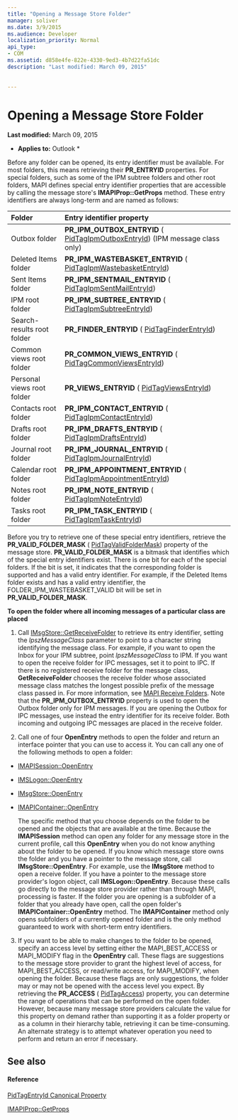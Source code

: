 ```yaml
---
title: "Opening a Message Store Folder"
manager: soliver
ms.date: 3/9/2015
ms.audience: Developer
localization_priority: Normal
api_type:
- COM
ms.assetid: d858e4fe-822e-4330-9ed3-4b7d22fa51dc
description: "Last modified: March 09, 2015"
 
 
---
```


# Opening a Message Store Folder

 **Last modified:** March 09, 2015 
  
 * **Applies to:** Outlook * 
  
Before any folder can be opened, its entry identifier must be available. For most folders, this means retrieving their **PR_ENTRYID** properties. For special folders, such as some of the IPM subtree folders and other root folders, MAPI defines special entry identifier properties that are accessible by calling the message store's **IMAPIProp::GetProps** method. These entry identifiers are always long-term and are named as follows: 
  
|**Folder**|**Entry identifier property**|
|:-----|:-----|
|Outbox folder  <br/> |**PR_IPM_OUTBOX_ENTRYID** ( [PidTagIpmOutboxEntryId](pidtagipmoutboxentryid-canonical-property.md)) (IPM message class only)  <br/> |
|Deleted Items folder  <br/> |**PR_IPM_WASTEBASKET_ENTRYID** ( [PidTagIpmWastebasketEntryId](pidtagipmwastebasketentryid-canonical-property.md))  <br/> |
|Sent Items folder  <br/> |**PR_IPM_SENTMAIL_ENTRYID** ( [PidTagIpmSentMailEntryId](pidtagipmsentmailentryid-canonical-property.md))  <br/> |
|IPM root folder  <br/> |**PR_IPM_SUBTREE_ENTRYID** ( [PidTagIpmSubtreeEntryId](pidtagipmsubtreeentryid-canonical-property.md))  <br/> |
|Search-results root folder  <br/> |**PR_FINDER_ENTRYID** ( [PidTagFinderEntryId](pidtagfinderentryid-canonical-property.md))  <br/> |
|Common views root folder  <br/> |**PR_COMMON_VIEWS_ENTRYID** ( [PidTagCommonViewsEntryId](pidtagcommonviewsentryid-canonical-property.md))  <br/> |
|Personal views root folder  <br/> |**PR_VIEWS_ENTRYID** ( [PidTagViewsEntryId](pidtagviewsentryid-canonical-property.md))  <br/> |
|Contacts root folder  <br/> |**PR_IPM_CONTACT_ENTRYID** ( [PidTagIpmContactEntryId](pidtagipmcontactentryid-canonical-property.md))  <br/> |
|Drafts root folder  <br/> |**PR_IPM_DRAFTS_ENTRYID** ( [PidTagIpmDraftsEntryId](pidtagipmdraftsentryid-canonical-property.md))  <br/> |
|Journal root folder  <br/> |**PR_IPM_JOURNAL_ENTRYID** ( [PidTagIpmJournalEntryId](pidtagipmjournalentryid-canonical-property.md))  <br/> |
|Calendar root folder  <br/> |**PR_IPM_APPOINTMENT_ENTRYID** ( [PidTagIpmAppointmentEntryId](pidtagipmappointmententryid-canonical-property.md))  <br/> |
|Notes root folder  <br/> |**PR_IPM_NOTE_ENTRYID** ( [PidTagIpmNoteEntryId](pidtagipmnoteentryid-canonical-property.md))  <br/> |
|Tasks root folder  <br/> |**PR_IPM_TASK_ENTRYID** ( [PidTagIpmTaskEntryId](pidtagipmtaskentryid-canonical-property.md))  <br/> |
   
Before you try to retrieve one of these special entry identifiers, retrieve the **PR_VALID_FOLDER_MASK** ( [PidTagValidFolderMask](pidtagvalidfoldermask-canonical-property.md)) property of the message store. **PR_VALID_FOLDER_MASK** is a bitmask that identifies which of the special entry identifiers exist. There is one bit for each of the special folders. If the bit is set, it indicates that the corresponding folder is supported and has a valid entry identifier. For example, if the Deleted Items folder exists and has a valid entry identifier, the FOLDER_IPM_WASTEBASKET_VALID bit will be set in **PR_VALID_FOLDER_MASK**. 
  
 **To open the folder where all incoming messages of a particular class are placed**
  
1. Call [IMsgStore::GetReceiveFolder](imsgstore-getreceivefolder.md) to retrieve its entry identifier, setting the  _lpszMessageClass_ parameter to point to a character string identifying the message class. For example, if you want to open the Inbox for your IPM subtree, point  _lpszMessageClass_ to IPM. If you want to open the receive folder for IPC messages, set it to point to IPC. If there is no registered receive folder for the message class, **GetReceiveFolder** chooses the receive folder whose associated message class matches the longest possible prefix of the message class passed in. For more information, see [MAPI Receive Folders](mapi-receive-folders.md). Note that the **PR_IPM_OUTBOX_ENTRYID** property is used to open the Outbox folder only for IPM messages. If you are opening the Outbox for IPC messages, use instead the entry identifier for its receive folder. Both incoming and outgoing IPC messages are placed in the receive folder. 
    
2. Call one of four **OpenEntry** methods to open the folder and return an interface pointer that you can use to access it. You can call any one of the following methods to open a folder: 
    
  - [IMAPISession::OpenEntry](imapisession-openentry.md)
    
  - [IMSLogon::OpenEntry](imslogon-openentry.md)
    
  - [IMsgStore::OpenEntry](imsgstore-openentry.md)
    
  - [IMAPIContainer::OpenEntry](imapicontainer-openentry.md)
    
    The specific method that you choose depends on the folder to be opened and the objects that are available at the time. Because the **IMAPISession** method can open any folder for any message store in the current profile, call this **OpenEntry** when you do not know anything about the folder to be opened. If you know which message store owns the folder and you have a pointer to the message store, call **IMsgStore::OpenEntry**. For example, use the **IMsgStore** method to open a receive folder. If you have a pointer to the message store provider's logon object, call **IMSLogon::OpenEntry**. Because these calls go directly to the message store provider rather than through MAPI, processing is faster. If the folder you are opening is a subfolder of a folder that you already have open, call the open folder's **IMAPIContainer::OpenEntry** method. The **IMAPIContainer** method only opens subfolders of a currently opened folder and is the only method guaranteed to work with short-term entry identifiers. 
    
3. If you want to be able to make changes to the folder to be opened, specify an access level by setting either the MAPI_BEST_ACCESS or MAPI_MODIFY flag in the **OpenEntry** call. These flags are suggestions to the message store provider to grant the highest level of access, for MAPI_BEST_ACCESS, or read/write access, for MAPI_MODIFY, when opening the folder. Because these flags are only suggestions, the folder may or may not be opened with the access level you expect. By retrieving the **PR_ACCESS** ( [PidTagAccess](pidtagaccess-canonical-property.md)) property, you can determine the range of operations that can be performed on the open folder. However, because many message store providers calculate the value for this property on demand rather than supporting it as a folder property or as a column in their hierarchy table, retrieving it can be time-consuming. An alternate strategy is to attempt whatever operation you need to perform and return an error if necessary.
    
## See also

#### Reference

[PidTagEntryId Canonical Property](pidtagentryid-canonical-property.md)
  
[IMAPIProp::GetProps](imapiprop-getprops.md)

